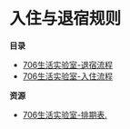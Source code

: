 # 入住与退宿规则
**目录**

- [706生活实验室-退宿流程](706生活实验室-退宿流程.md)
- [706生活实验室-入住流程](706生活实验室-入住流程.md)

**资源**
- [706生活实验室-排期表.](706生活实验室-排期表.xlsx)